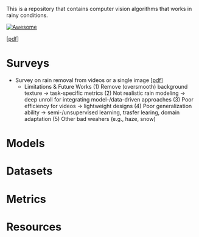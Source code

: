 This is a repository that contains computer vision algorithms that works in rainy conditions. 

[![Awesome](https://awesome.re/badge.svg)](https://awesome.re)

[[pdf]()]

# Surveys
* Survey on rain removal from videos or a single image [[pdf](https://link.springer.com/content/pdf/10.1007/s11432-020-3225-9.pdf?pdf=button)]
  * Limitations & Future Works
      (1) Remove (oversmooth) background texture -> task-specific metrics
      (2) Not realistic rain modeling -> deep unroll for integrating model-/data-driven approaches
      (3) Poor efficiency for videos -> lightweight designs
      (4) Poor generalization ability -> semi-/unsupervised learning, trasfer learing, domain adaptation
      (5) Other bad weahers (e.g., haze, snow)

# Models

# Datasets

# Metrics

# Resources
